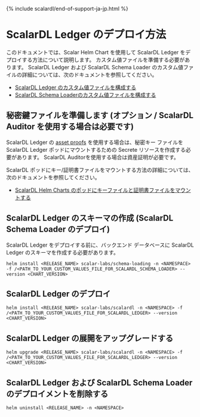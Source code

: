 {% include scalardl/end-of-support-ja-jp.html %}

# ScalarDL Ledger のデプロイ方法

このドキュメントでは、Scalar Helm Chart を使用して ScalarDL Ledger をデプロイする方法について説明します。 カスタム値ファイルを準備する必要があります。 ScalarDL Ledger および ScalarDL Schema Loader のカスタム値ファイルの詳細については、次のドキュメントを参照してください。

* [ScalarDL Ledger のカスタム値ファイルを構成する](configure-custom-values-scalardl-ledger.md)
* [ScalarDL Schema Loaderのカスタム値ファイルを構成する](configure-custom-values-scalardl-schema-loader.md)

## 秘密鍵ファイルを準備します (オプション / ScalarDL Auditor を使用する場合は必要です)

ScalarDL Ledger の [asset proofs](https://github.com/scalar-labs/scalardl/blob/master/docs/how-to-use-proof.md) を使用する場合は、秘密キー ファイルを ScalarDL Ledger ポッドにマウントするための Secrete リソースを作成する必要があります。 ScalarDL Auditorを使用する場合は資産証明が必要です。

ScalarDL ポッドにキー/証明書ファイルをマウントする方法の詳細については、次のドキュメントを参照してください。

* [ScalarDL Helm Charts のポッドにキーファイルと証明書ファイルをマウントする](mount-files-or-volumes-on-scalar-pods.md#scalardl-helm-charts-のポッドにキーファイルと証明書ファイルをマウントする)

## ScalarDL Ledger のスキーマの作成 (ScalarDL Schema Loader のデプロイ)

ScalarDL Ledger をデプロイする前に、バックエンド データベースに ScalarDL Ledger のスキーマを作成する必要があります。

```console
helm install <RELEASE_NAME> scalar-labs/schema-loading -n <NAMESPACE> -f /<PATH_TO_YOUR_CUSTOM_VALUES_FILE_FOR_SCALARDL_SCHEMA_LOADER> --version <CHART_VERSION>
```

## ScalarDL Ledger のデプロイ

```console
helm install <RELEASE_NAME> scalar-labs/scalardl -n <NAMESPACE> -f /<PATH_TO_YOUR_CUSTOM_VALUES_FILE_FOR_SCALARDL_LEDGER> --version <CHART_VERSION>
```

## ScalarDL Ledger の展開をアップグレードする

```console
helm upgrade <RELEASE_NAME> scalar-labs/scalardl -n <NAMESPACE> -f /<PATH_TO_YOUR_CUSTOM_VALUES_FILE_FOR_SCALARDL_LEDGER> --version <CHART_VERSION>
```

## ScalarDL Ledger および ScalarDL Schema Loader のデプロイメントを削除する

```console
helm uninstall <RELEASE_NAME> -n <NAMESPACE>
```
